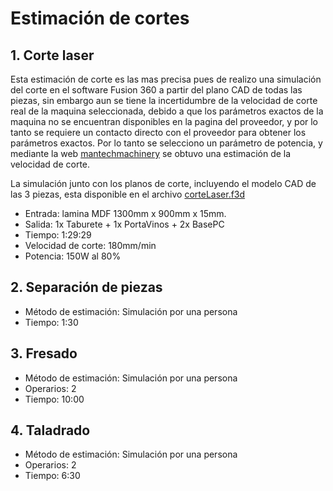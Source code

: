 

# Estimación de cortes

## 1. Corte laser
Esta estimación de corte es las mas precisa pues de realizo una simulación del corte en el software Fusion 360 a partir del plano CAD de todas las piezas, sin embargo aun se tiene la incertidumbre de la velocidad de corte real de la maquina seleccionada, debido a que los parámetros exactos de la maquina no se encuentran disponibles en la pagina del proveedor, y por lo tanto se requiere un contacto directo con el proveedor para obtener los parámetros exactos. Por lo tanto se selecciono un parámetro de potencia, y mediante la web [mantechmachinery](https://mantechmachinery.co.uk/es/laser-cutter-parameters/) se obtuvo una estimación de la velocidad de corte.

La simulación junto con los planos de corte, incluyendo el modelo CAD de las 3 piezas, esta disponible en el archivo [corteLaser.f3d](./SimulacionCorteLaser.f3d)

- Entrada: lamina MDF 1300mm x 900mm x 15mm.
- Salida: 1x Taburete + 1x PortaVinos + 2x BasePC
- Tiempo: 1:29:29
- Velocidad de corte: 180mm/min
- Potencia: 150W al 80%

## 2. Separación de piezas
- Método de estimación: Simulación por una persona
- Tiempo: 1:30

## 3. Fresado
- Método de estimación: Simulación por una persona
- Operarios: 2
- Tiempo: 10:00

## 4. Taladrado
- Método de estimación: Simulación por una persona
- Operarios: 2
- Tiempo: 6:30